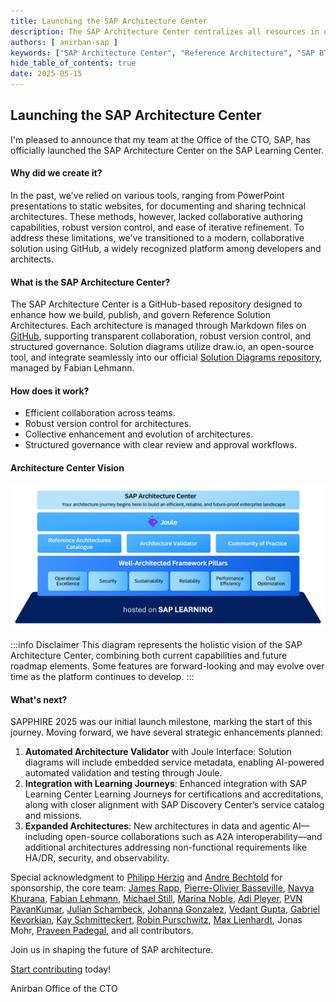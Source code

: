 ```yaml
---
title: Launching the SAP Architecture Center
description: The SAP Architecture Center centralizes all resources in one place, enabling organizations to maximize cloud capabilities while ensuring that their solutions are secure, resilient, and optimized to their specific requirements.
authors: [ anirban-sap ]
keywords: ["SAP Architecture Center", "Reference Architecture", "SAP BTP"]
hide_table_of_contents: true
date: 2025-05-15
---
```


## Launching the SAP Architecture Center

I'm pleased to announce that my team at the Office of the CTO, SAP, has officially launched the SAP Architecture Center on the SAP Learning Center.

#### Why did we create it?
In the past, we've relied on various tools, ranging from PowerPoint presentations to static websites, for documenting and sharing technical architectures. These methods, however, lacked collaborative authoring capabilities, robust version control, and ease of iterative refinement. To address these limitations, we've transitioned to a modern, collaborative solution using GitHub, a widely recognized platform among developers and architects.

#### What is the SAP Architecture Center?
The SAP Architecture Center is a GitHub-based repository designed to enhance how we build, publish, and govern Reference Solution Architectures. Each architecture is managed through Markdown files on [GitHub](https://github.com/SAP/architecture-center), supporting transparent collaboration, robust version control, and structured governance. Solution diagrams utilize draw.io, an open-source tool, and integrate seamlessly into our official [Solution Diagrams repository](https://sap.github.io/btp-solution-diagrams/), managed by Fabian Lehmann.

#### How does it work?
- Efficient collaboration across teams.
- Robust version control for architectures.
- Collective enhancement and evolution of architectures.
- Structured governance with clear review and approval workflows.

#### Architecture Center Vision
![Architecture Center Vision](images/architecture-center-vision.png)

:::info Disclaimer
This diagram represents the holistic vision of the SAP Architecture Center, combining both current capabilities and future roadmap elements. Some features are forward-looking and may evolve over time as the platform continues to develop.
:::

#### What's next? 
SAPPHIRE 2025 was our initial launch milestone, marking the start of this journey. Moving forward, we have several strategic enhancements planned:
1. **Automated Architecture Validator** with Joule Interface: Solution diagrams will include embedded service metadata, enabling AI-powered automated validation and testing through Joule.
2. **Integration with Learning Journeys**: Enhanced integration with SAP Learning Center Learning Journeys for certifications and accreditations, along with closer alignment with SAP Discovery Center’s service catalog and missions.
3. **Expanded Architectures**: New architectures in data and agentic AI—including open-source collaborations such as A2A interoperability—and additional architectures addressing non-functional requirements like HA/DR, security, and observability.

Special acknowledgment to [Philipp Herzig](https://www.linkedin.com/in/philipp-herzig/) and [Andre Bechtold](https://www.linkedin.com/in/abechtold/) for sponsorship, the core team: [James Rapp](https://www.linkedin.com/in/james-rapp/), [Pierre-Olivier Basseville](https://www.linkedin.com/in/pierreolivierbasseville/), [Navya Khurana](https://www.linkedin.com/in/navya-khurana-1b78a6187/), [Fabian Lehmann](https://www.linkedin.com/in/lehmann-fabian/), [Michael Still](https://www.linkedin.com/in/michael-still-b3aaa2133/), [Marina Noble](https://www.linkedin.com/in/marinanoble/), [Adi Pleyer](https://www.linkedin.com/in/adi-pleyer-5844923/), [PVN PavanKumar](https://www.linkedin.com/in/pavankumarpvn/), [Julian Schambeck](https://www.linkedin.com/in/julian-s-41b9a8253/), [Johanna Gonzalez](https://www.linkedin.com/in/johannagondi/), [Vedant Gupta](https://www.linkedin.com/in/vedant-gupta-ai/), [Gabriel Kevorkian](https://www.linkedin.com/in/gabriel-kevorkian-30005b2/), [Kay Schmitteckert](https://www.linkedin.com/in/kayschmitteckert/), [Robin Purschwitz](https://www.linkedin.com/in/robin-purschwitz/), [Max Lienhardt](https://www.linkedin.com/in/max-lienhardt-a2a157335/), Jonas Mohr, [Praveen Padegal](https://www.linkedin.com/in/praveenkumarpadegal/), and all contributors.

Join us in shaping the future of SAP architecture.

[Start contributing](/community/contribution) today!

Anirban
Office of the CTO

<!-- truncate -->